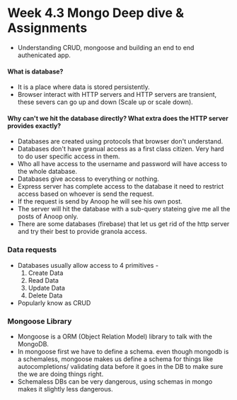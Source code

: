 # Week 4.3 Mongo Deep dive & Assignments
- Understanding CRUD, mongoose and building an end to end authenicated app.

#### What is database?
- It is a place where data is stored persistently.
- Browser interact with HTTP servers and HTTP servers are transient, these severs can go up and down (Scale up or scale down).

#### Why can't we hit the database directly? What extra does the HTTP server provides exactly?
- Databases are created using protocols that browser don't understand.
- Databases don't have granual access as a first class citizen. Very hard to do user specific access in them.
- Who all have access to the username and password will have access to the whole database.
- Databases give access to everything or nothing.
- Express server has complete access to the database it need to restrict access based on whoever is send the request.
- If the request is send by Anoop he will see his own post.
- The server will hit the database with a sub-query stateing give me all the posts of Anoop only.
- There are some databases (firebase) that let us get rid of the http server and try their best to provide granola access.

### Data requests
- Databases usually allow access to 4 primitives -
    1. Create Data
    2. Read Data
    3. Update Data
    4. Delete Data
- Popularly know as CRUD

### Mongoose Library
- Mongoose is a ORM (Object Relation Model) library to talk with the MongoDB.
- In mongoose first we have to define a schema. even though mongodb is a schemaless, mongoose makes us define a schema for things like autocompletions/ validating data before it goes in the DB to make sure the we are doing things right. 
- Schemaless DBs can be very dangerous, using schemas in mongo makes it slightly less dangerous.